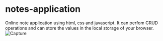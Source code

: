 # notes-application
Online note application using html, css and javascript. It can perfom CRUD operations and can store the values in the local storage of your browser.
![Capture](https://user-images.githubusercontent.com/90471260/169784692-60bc2143-1bd3-4a60-aebd-6d7f30ef5491.PNG)
